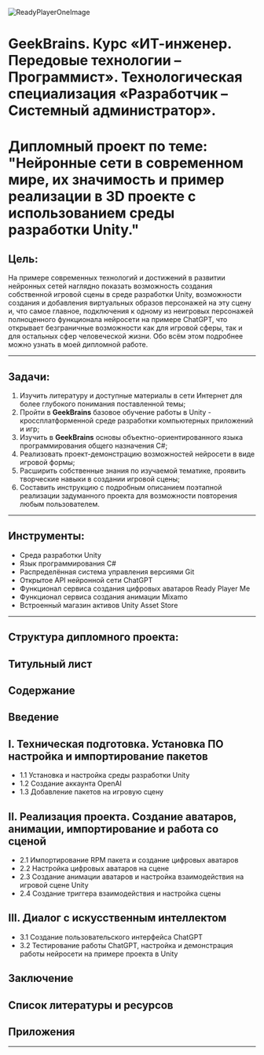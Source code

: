 <!---
![ReadyPlayerOneImage](/images/ReadyPlayerOne.jpeg)
-->
![ReadyPlayerOneImage](https://www.denofgeek.com/wp-content/uploads/2020/11/webstory-rpt-movie-12.jpg)


# GeekBrains. Курс «ИТ-инженер. Передовые технологии – Программист». Технологическая специализация **«Разработчик – Системный администратор»**.
# Дипломный проект по теме: "Нейронные сети в современном мире, их значимость и пример реализации в 3D проекте c использованием среды разработки Unity."

## **Цель:** 
На примере современных технологий и достижений в развитии нейронных сетей наглядно показать возможность создания собственной игровой сцены в среде разработки Unity, возможности создания и добавления виртуальных образов персонажей на эту сцену и, что самое главное, подключения к одному из неигровых персонажей полноценного функционала нейросети на примере ChatGPT, что открывает безграничные возможности как для игровой сферы, так и для остальных сфер человеческой жизни. Обо всём этом подробнее можно узнать в моей дипломной работе.
***
## **Задачи:** 
1. Изучить литературу и доступные материалы в сети Интернет для более глубокого понимания поставленной темы;
2. Пройти в **GeekBrains** базовое обучение работы в Unity - кроссплатформенной среде разработки компьютерных приложений и игр;
3. Изучить в **GeekBrains** основы объектно-ориентированного языка программирования общего назначения C#; 
4. Реализовать проект-демонстрацию возможностей нейросети в виде игровой формы;
5. Расширить собственные знания по изучаемой тематике, проявить творческие навыки в создании игровой сцены;
6. Составить инструкцию с подробным описанием поэтапной реализации задуманного проекта для возможности повторения любым пользователем.
***
## **Инструменты:**
* Среда разработки Unity
* Язык программирования C#
* Распределённая система управления версиями Git
* Открытое API нейронной сети ChatGPT
* Функционал сервиса создания цифровых аватаров Ready Player Me
* Функционал сервиса создания анимации Mixamo
* Встроенный магазин активов Unity Asset Store
***
## **Структура дипломного проекта:**
## Титульный лист 
## Содержание
## Введение

##  I.	Техническая подготовка. Установка ПО настройка и импортирование пакетов
* 1.1	Установка и настройка среды разработки Unity
* 1.2	Создание аккаунта OpenAI
* 1.3	Добавление пакетов на игровую сцену

## II.	Реализация проекта. Создание аватаров, анимации, импортирование и работа со сценой
* 2.1	Импортирование RPM пакета и создание цифровых аватаров
* 2.2	Настройка цифровых аватаров на сцене
* 2.3	Создание анимации аватаров и настройка взаимодействия на игровой сцене Unity
* 2.4	Создание триггера взаимодействия и настройка сцены

## III.	Диалог с искусственным интеллектом
* 3.1	Создание пользовательского интерфейса ChatGPT
* 3.2	Тестирование работы ChatGPT, настройка и демонстрация работы нейросети на примере проекта в Unity

## Заключение
## Список литературы и ресурсов
## Приложения
***


